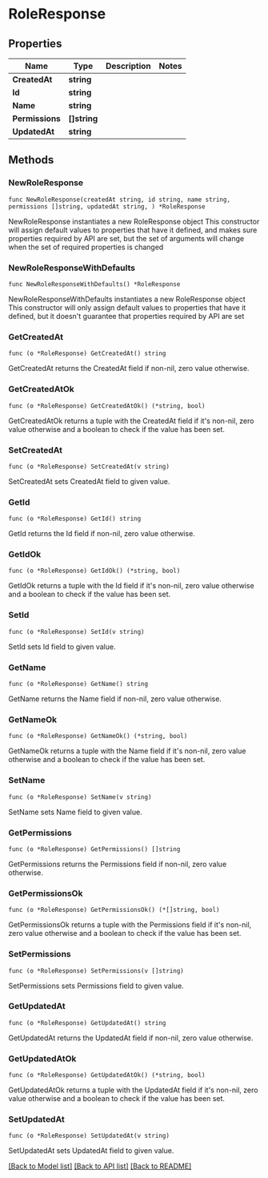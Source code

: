 # RoleResponse

## Properties

Name | Type | Description | Notes
------------ | ------------- | ------------- | -------------
**CreatedAt** | **string** |  | 
**Id** | **string** |  | 
**Name** | **string** |  | 
**Permissions** | **[]string** |  | 
**UpdatedAt** | **string** |  | 

## Methods

### NewRoleResponse

`func NewRoleResponse(createdAt string, id string, name string, permissions []string, updatedAt string, ) *RoleResponse`

NewRoleResponse instantiates a new RoleResponse object
This constructor will assign default values to properties that have it defined,
and makes sure properties required by API are set, but the set of arguments
will change when the set of required properties is changed

### NewRoleResponseWithDefaults

`func NewRoleResponseWithDefaults() *RoleResponse`

NewRoleResponseWithDefaults instantiates a new RoleResponse object
This constructor will only assign default values to properties that have it defined,
but it doesn't guarantee that properties required by API are set

### GetCreatedAt

`func (o *RoleResponse) GetCreatedAt() string`

GetCreatedAt returns the CreatedAt field if non-nil, zero value otherwise.

### GetCreatedAtOk

`func (o *RoleResponse) GetCreatedAtOk() (*string, bool)`

GetCreatedAtOk returns a tuple with the CreatedAt field if it's non-nil, zero value otherwise
and a boolean to check if the value has been set.

### SetCreatedAt

`func (o *RoleResponse) SetCreatedAt(v string)`

SetCreatedAt sets CreatedAt field to given value.


### GetId

`func (o *RoleResponse) GetId() string`

GetId returns the Id field if non-nil, zero value otherwise.

### GetIdOk

`func (o *RoleResponse) GetIdOk() (*string, bool)`

GetIdOk returns a tuple with the Id field if it's non-nil, zero value otherwise
and a boolean to check if the value has been set.

### SetId

`func (o *RoleResponse) SetId(v string)`

SetId sets Id field to given value.


### GetName

`func (o *RoleResponse) GetName() string`

GetName returns the Name field if non-nil, zero value otherwise.

### GetNameOk

`func (o *RoleResponse) GetNameOk() (*string, bool)`

GetNameOk returns a tuple with the Name field if it's non-nil, zero value otherwise
and a boolean to check if the value has been set.

### SetName

`func (o *RoleResponse) SetName(v string)`

SetName sets Name field to given value.


### GetPermissions

`func (o *RoleResponse) GetPermissions() []string`

GetPermissions returns the Permissions field if non-nil, zero value otherwise.

### GetPermissionsOk

`func (o *RoleResponse) GetPermissionsOk() (*[]string, bool)`

GetPermissionsOk returns a tuple with the Permissions field if it's non-nil, zero value otherwise
and a boolean to check if the value has been set.

### SetPermissions

`func (o *RoleResponse) SetPermissions(v []string)`

SetPermissions sets Permissions field to given value.


### GetUpdatedAt

`func (o *RoleResponse) GetUpdatedAt() string`

GetUpdatedAt returns the UpdatedAt field if non-nil, zero value otherwise.

### GetUpdatedAtOk

`func (o *RoleResponse) GetUpdatedAtOk() (*string, bool)`

GetUpdatedAtOk returns a tuple with the UpdatedAt field if it's non-nil, zero value otherwise
and a boolean to check if the value has been set.

### SetUpdatedAt

`func (o *RoleResponse) SetUpdatedAt(v string)`

SetUpdatedAt sets UpdatedAt field to given value.



[[Back to Model list]](../README.md#documentation-for-models) [[Back to API list]](../README.md#documentation-for-api-endpoints) [[Back to README]](../README.md)


